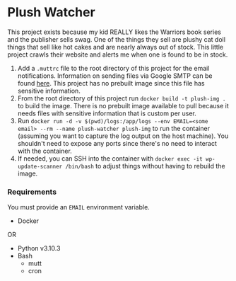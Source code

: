 # Plush Watcher

This project exists because my kid REALLY likes the Warriors book series and the publisher sells swag. One of the things they sell are plushy cat doll things that sell like hot cakes and are nearly always out of stock. This little project crawls their website and alerts me when one is found to be in stock.

1. Add a `.muttrc` file to the root directory of this project for the email notifications. Information on sending files via Google SMTP can be found [here](https://gitlab.com/stevewhitmore/notes/-/blob/master/linux/gmail-smtp-bash.md). This project has no prebuilt image since this file has sensitive information.
2. From the root directory of this project run `docker build -t plush-img .` to build the image. There is no prebuilt image available to pull because it needs files with sensitive information that is custom per user.
3. Run `docker run -d -v $(pwd)/logs:/app/logs --env EMAIL=<some email> --rm --name plush-watcher plush-img` to run the container (assuming you want to capture the log output on the host machine). You shouldn't need to expose any ports since there's no need to interact with the container.
4. If needed, you can SSH into the container with `docker exec -it wp-update-scanner /bin/bash` to adjust things without having to rebuild the image.

### Requirements

You must provide an `EMAIL` environment variable.

* Docker

OR

* Python v3.10.3
* Bash
    * mutt
    * cron

